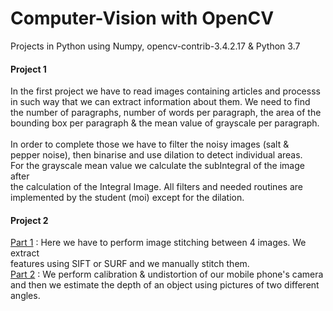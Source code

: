 # Computer-Vision with OpenCV
Projects in Python using Numpy, opencv-contrib-3.4.2.17 & Python 3.7 <br>
<h4>Project 1</h4>
In the first project we have to read images containing articles and processs <br>
in such way that we can extract information about them. We need to find <br>
the number of paragraphs, number of words per paragraph, the area of the <br>
bounding box per paragraph & the mean value of grayscale per paragraph.<br>
<br>
In order to complete those we have to filter the noisy images (salt & <br>
pepper noise), then binarise and use dilation to detect individual areas.<br>
For the grayscale mean value we calculate the subIntegral of the image after <br>
the calculation of the Integral Image. All filters and needed routines are <br>
implemented by the student (moi) except for the dilation. <br>

<h4>Project 2</h4>
<ins>Part 1</ins> : Here we have to perform image stitching between 4 images. We extract <br>
features using SIFT or SURF and we manually stitch them.<br>
<ins>Part 2</ins> : We perform calibration & undistortion of our mobile phone's camera <br>
and then  we estimate the depth of an object using pictures of two different angles.<br>


